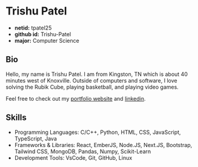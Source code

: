 # Trishu Patel
 - **netid:** tpatel25  
 - **github id:** Trishu-Patel  
 - **major:** Computer Science  

## Bio
Hello, my name is Trishu Patel. I am from Kingston, TN which is about 40 minutes west of Knoxville. Outside of computers and software, I love solving the Rubik Cube, playing basketball, and playing video games.

Feel free to check out my [portfolio website](https://www.trishupatel.com/) and [linkedin](https://www.linkedin.com/in/trishupatel/).

## Skills
 - Programming Languages: C/C++, Python, HTML, CSS, JavaScript, TypeScript, Java
 - Frameworks & Libraries: React, EmberJS, Node.JS, Next.JS, Bootstrap, Tailwind CSS, MongoDB, Pandas, Numpy, Scikit-Learn
 - Development Tools: VsCode, Git, GitHub, Linux